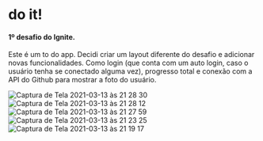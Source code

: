 <h1>do it!</h1>
<h4>1º desafio do Ignite.</h4>

<p>Este é um to do app. Decidi criar um layout diferente do desafio e adicionar novas 
funcionalidades. Como login (que conta com um auto login, caso o usuário tenha se conectado alguma vez), progresso total e conexão com a
API do Github para mostrar a foto do usuário. </p>

![Captura de Tela 2021-03-13 às 21 28 30](https://user-images.githubusercontent.com/61155203/111053592-d4a21780-8443-11eb-9950-12c39fa71b4b.png)
![Captura de Tela 2021-03-13 às 21 28 12](https://user-images.githubusercontent.com/61155203/111053593-d7047180-8443-11eb-9e40-85f82fae4e12.png)
![Captura de Tela 2021-03-13 às 21 27 59](https://user-images.githubusercontent.com/61155203/111053596-da97f880-8443-11eb-8205-c27f3dfef1bd.png)
![Captura de Tela 2021-03-13 às 21 23 25](https://user-images.githubusercontent.com/61155203/111053597-dc61bc00-8443-11eb-9178-f2ab673545f3.png)
![Captura de Tela 2021-03-13 às 21 19 17](https://user-images.githubusercontent.com/61155203/111053600-de2b7f80-8443-11eb-9319-1786613f129e.png)
